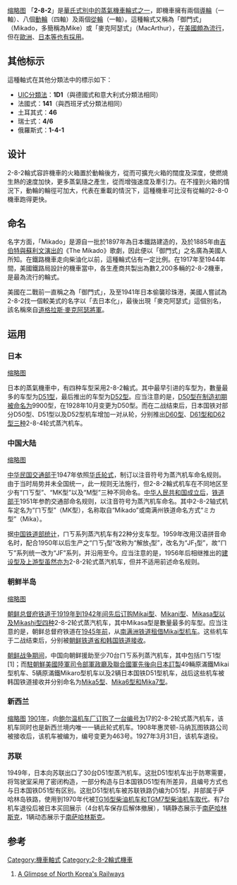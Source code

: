 [缩略图](https://zh.wikipedia.org/wiki/File:WheelArrangement_2-8-2.svg "fig:缩略图")
「**2-8-2**」是[華氏式別中的](../Page/華氏式別.md "wikilink")[蒸氣機車輪式之一](https://zh.wikipedia.org/wiki/蒸氣機車 "wikilink")，即機車擁有兩個[導輪](https://zh.wikipedia.org/wiki/導輪 "wikilink")（一軸）、八個[動輪](https://zh.wikipedia.org/wiki/動輪 "wikilink")（四軸）及兩個[從輪](https://zh.wikipedia.org/wiki/從輪 "wikilink")（一軸）。這種輪式又稱為「御門式」（Mikado，多簡稱為Mike）或「麥克阿瑟式」（MacArthur），在[美國頗為流行](https://zh.wikipedia.org/wiki/美國 "wikilink")，但在[歐洲](https://zh.wikipedia.org/wiki/歐洲 "wikilink")、[日本等也有採用](../Page/日本.md "wikilink")。

## 其他标示

這種軸式在其他分類法中的標示如下：

  - [UIC分類法](https://zh.wikipedia.org/wiki/UIC分類法 "wikilink")：**1D1**（與德國式和意大利式分類法相同）
  - 法國式：**141**（與西班牙式分類法相同）
  - 土耳其式：**46**
  - 瑞士式：**4/6**
  - 俄羅斯式：**1-4-1**

## 设计

2-8-2輪式容許機車的火箱置於動輪後方，從而可擴充火箱的闊度及深度，使燃燒生熱的速度加快，更多蒸氣隨之產生，從而增強速度及牽引力。在不撞到火箱的情況下，動輪的輪徑可加大，代表在重載的情況下，這種機車可比沒有從輪的2-8-0機車跑得更快。

## 命名

名字方面，「Mikado」是源自一批於1897年為日本鐵路建造的，及於1885年由[吉伯特與蘇利文演出的](https://zh.wikipedia.org/wiki/吉伯特與蘇利文 "wikilink")《The
Mikado》歌劇，因此便以「御門式」之名廣為美國人所知。在鐵路機車走向柴油化以前，這種輪式佔有一定比例。在1917年至1944年間，美國鐵路局設計的機車當中，各生產商共製出為數2,200多輛的2-8-2機車，是最為流行的輪式。

美國在二戰前一直稱之為「御門式」，及至1941年日本偷襲珍珠港，美國人嘗試為2-8-2找一個較美式的名字以「去日本化」，最後出現「麥克阿瑟式」這個別名，該名稱來自[道格拉斯·麥克阿瑟將軍](https://zh.wikipedia.org/wiki/道格拉斯·麥克阿瑟 "wikilink")。

## 运用

### 日本

[缩略图](https://zh.wikipedia.org/wiki/File:Taisha_Station_D51_774.jpg "fig:缩略图")

日本的蒸氣機車中，有四种车型采用2-8-2輪式。其中最早引进的车型为，數量最多的车型为[D51型](../Page/日本國鐵D51型蒸汽機車.md "wikilink")，最后推出的车型为[D52型](../Page/日本國鐵D52型蒸汽機車.md "wikilink")。应当注意的是，[D50型在制造初期被命名为](../Page/日本國鐵D50型蒸汽機車.md "wikilink")9900型，在1928年10月变更为D50型。而在二战结束后，日本国铁对部分D50型、D51型以及D52型机车增加一对从轮，分别推出[D60型](../Page/日本國鐵D60型蒸汽機車.md "wikilink")、[D61型和](../Page/日本國鐵D61型蒸汽機車.md "wikilink")[D62型三种](../Page/日本国铁D62型蒸汽机车.md "wikilink")2-8-4轮式蒸汽机车。

### 中国大陆

[缩略图](https://zh.wikipedia.org/wiki/File:JS-5151_\(Xi'ang\).jpg "fig:缩略图")

[中华民国交通部于](../Page/中華民國交通部.md "wikilink")1947年依照[华氏轮式](../Page/華氏式別.md "wikilink")，制订以注音符号为蒸汽机车命名规则。由于当时局势并未全国统一，此一规则无法施行，但2-8-2輪式机车在不同地区至少有“ㄇㄎ型”、“MK型”以及“M型”三种不同命名。[中华人民共和国成立后](https://zh.wikipedia.org/wiki/中华人民共和国 "wikilink")，[铁道部于](../Page/中华人民共和国铁道部.md "wikilink")1951年参酌交通部命名规则，以注音符号为蒸汽机车命名。其中2-8-2轴式机车定名为“ㄇㄎ型”（MK型），名称取自“Mikado”或南满州铁道命名方式“ミカ型”（Mika）。

据[中国铁道部统计](../Page/中华人民共和国铁道部.md "wikilink")，ㄇㄎ系列蒸汽机车有22种分支车型。1959年改用汉语拼音命名时，配合1950年以后生产之“ㄇㄎ<sub>1</sub>型”改称为“解放<sub>1</sub>型”，改名为“JF<sub>1</sub>型”，故“ㄇㄎ”系列统一改为“JF”系列，并沿用至今。应当注意的是，1956年后相继推出的[建设型及](../Page/建設型蒸汽機車.md "wikilink")[上游型虽然亦为](https://zh.wikipedia.org/wiki/上游型蒸汽機車 "wikilink")2-8-2轮式蒸汽机车，但并不适用前述命名规则。

### 朝鲜半岛

[缩略图](https://zh.wikipedia.org/wiki/File:Mikado_locomotive_미카_-_Flickr_-_skinnylawyer.jpg "fig:缩略图")

[朝鲜总督府铁道于](../Page/朝鲜总督府铁道.md "wikilink")[1919年到](../Page/1919年.md "wikilink")[1942年间先后订购](../Page/1942年.md "wikilink")[Mikai型](../Page/朝鲜总督府铁道Mikai型蒸汽机车.md "wikilink")、[Mikani型](../Page/朝鲜总督府铁道Mikani型蒸汽机车.md "wikilink")、[Mikasa型以及](../Page/朝鲜总督府铁道Mikasa型蒸汽机车.md "wikilink")[Mikashi型四种](../Page/朝鲜总督府铁道Mikashi型蒸汽机车.md "wikilink")2-8-2轮式蒸汽机车，其中Mikasa型是數量最多的车型。应当注意的是，朝鲜总督府铁道在[1945年前](../Page/1945年.md "wikilink")，从[南满洲铁道租借](../Page/南滿洲鐵道.md "wikilink")[Mikai型机车](../Page/中国铁路解放1型蒸汽机车.md "wikilink")。这些机车于二战结束后，分别被[朝鲜铁道省和](../Page/朝鲜民主主义人民共和国铁道省.md "wikilink")[韩国铁道接收](../Page/韓國鐵道公社.md "wikilink")。

[朝鲜战争期间](../Page/朝鲜战争.md "wikilink")，中国向朝鲜援助至少70台ㄇㄎ系列蒸汽机车，其中包括ㄇㄎ1型\[1\]；而[駐朝鮮美國陸軍司令部軍政廳及](../Page/駐朝鮮美國陸軍司令部軍政廳.md "wikilink")[聯合國軍先後向日本訂製](../Page/联合国军.md "wikilink")49輛原滿鐵Mikai型机车、5辆原滿鐵Mikaro型机车以及2辆日本国铁D51型机车，战后这些机车被韩国铁道接收并分别命名为[Mika5型](https://zh.wikipedia.org/wiki/中国铁路解放1型蒸汽机车#韩国铁道厅미카5型 "wikilink")、[Mika6型和](https://zh.wikipedia.org/wiki/中国铁路解放6型蒸汽机车#韩国铁道미카6型 "wikilink")[Mika7型](https://zh.wikipedia.org/wiki/日本國鐵D51型蒸汽機車#韩国铁道MK7型 "wikilink")。

### 新西兰

[缩略图](https://zh.wikipedia.org/wiki/File:Bc_class_steam_locomotive,_New_Zealand_Railways_number_463_\(2-8-2\)._ATLIB_276308.png "fig:缩略图")
[1901年](../Page/1901年.md "wikilink")，向[鲍尔温机车厂订购了一台编号为](../Page/鲍尔温机车厂.md "wikilink")17的2-8-2轮式蒸汽机车，该机车同时也是新西兰境内唯一一辆此轮式机车。1908年惠灵顿-马纳瓦图铁路公司被接收后，该机车被编为，编号变更为463号。1927年3月31日，该机车退役。

### 苏联

1949年，日本向苏联出口了30台D51型蒸汽机车。这批D51型机车出于防寒需要，将驾驶室采用了密闭构造，一部分构造与日本国铁D51型有所差异，且编号方式也与日本国铁D51型有区别。这批D51型机车被苏联铁路仍编为D51型，并部属于萨哈林岛铁路，使用到1970年代被[TG16型柴油机车和](../Page/TG16型柴油机车.md "wikilink")[TGM7型柴油机车取代](../Page/TGM7型柴油机车.md "wikilink")。有7台机车退役后被日本买回展示（4台机车保存后解体撤展），1辆静态展示于[南萨哈林斯克](../Page/南萨哈林斯克.md "wikilink")，1辆动态展示于[南萨哈林斯克](../Page/南萨哈林斯克.md "wikilink")。

## 参考

<references />

[Category:機車軸式](https://zh.wikipedia.org/wiki/Category:機車軸式 "wikilink")
[Category:2-8-2輪式機車](https://zh.wikipedia.org/wiki/Category:2-8-2輪式機車 "wikilink")

1.  [A Glimpse of North Korea's
    Railways](https://www.internationalsteam.co.uk/trains/nkorea04.htm)